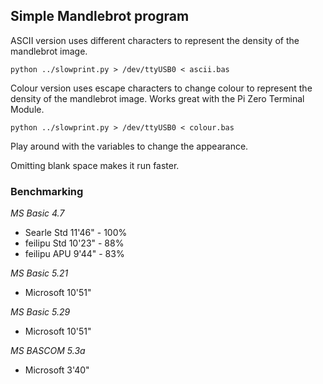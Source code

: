 ## Simple Mandlebrot program

ASCII version uses different characters to represent the density of the mandlebrot image.

`python ../slowprint.py > /dev/ttyUSB0 < ascii.bas`

Colour version uses escape characters to change colour to represent the density of the mandlebrot image.  Works great with the Pi Zero Terminal Module.

`python ../slowprint.py > /dev/ttyUSB0 < colour.bas`

Play around with the variables to change the appearance.

Omitting blank space makes it run faster.

### Benchmarking

_MS Basic 4.7_

- Searle  Std 11'46"  - 100%<br>
- feilipu Std 10'23"  -  88%<br>
- feilipu APU  9'44"  -  83%

_MS Basic 5.21_

- Microsoft  10'51"

_MS Basic 5.29_

- Microsoft  10'51"

_MS BASCOM 5.3a_

- Microsoft  3'40"
